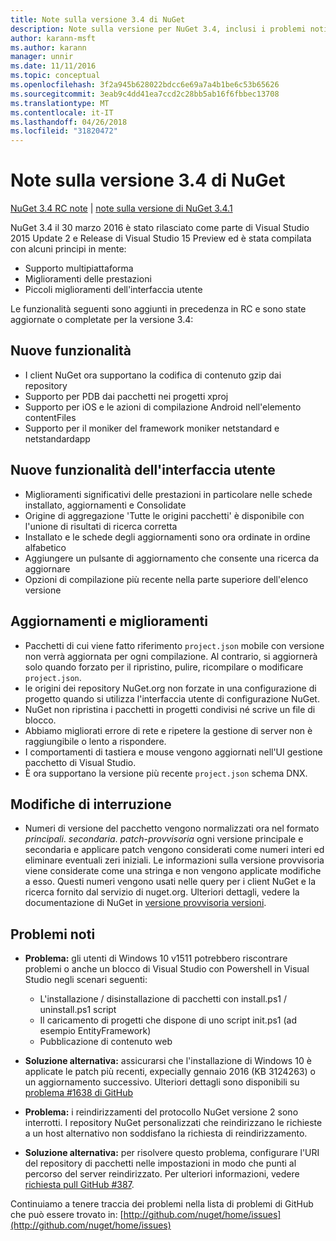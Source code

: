 ```yaml
---
title: Note sulla versione 3.4 di NuGet
description: Note sulla versione per NuGet 3.4, inclusi i problemi noti, correzioni di bug, le funzionalità aggiunte e dcr.
author: karann-msft
ms.author: karann
manager: unnir
ms.date: 11/11/2016
ms.topic: conceptual
ms.openlocfilehash: 3f2a945b628022bdcc6e69a7a4b1be6c53b65626
ms.sourcegitcommit: 3eab9c4dd41ea7ccd2c28bb5ab16f6fbbec13708
ms.translationtype: MT
ms.contentlocale: it-IT
ms.lasthandoff: 04/26/2018
ms.locfileid: "31820472"
---
```

# <a name="nuget-34-release-notes"></a>Note sulla versione 3.4 di NuGet

[NuGet 3.4 RC note](../release-notes/nuget-3.4-RC.md) | [note sulla versione di NuGet 3.4.1](../release-notes/nuget-3.4.1.md)

NuGet 3.4 il 30 marzo 2016 è stato rilasciato come parte di Visual Studio 2015 Update 2 e Release di Visual Studio 15 Preview ed è stata compilata con alcuni principi in mente:

* Supporto multipiattaforma
* Miglioramenti delle prestazioni
* Piccoli miglioramenti dell'interfaccia utente

Le funzionalità seguenti sono aggiunti in precedenza in RC e sono state aggiornate o completate per la versione 3.4:

## <a name="new-features"></a>Nuove funzionalità

* I client NuGet ora supportano la codifica di contenuto gzip dai repository
* Supporto per PDB dai pacchetti nei progetti xproj
* Supporto per iOS e le azioni di compilazione Android nell'elemento contentFiles
* Supporto per il moniker del framework moniker netstandard e netstandardapp

## <a name="new-user-interface-features"></a>Nuove funzionalità dell'interfaccia utente

* Miglioramenti significativi delle prestazioni in particolare nelle schede installato, aggiornamenti e Consolidate
* Origine di aggregazione 'Tutte le origini pacchetti' è disponibile con l'unione di risultati di ricerca corretta
* Installato e le schede degli aggiornamenti sono ora ordinate in ordine alfabetico
* Aggiungere un pulsante di aggiornamento che consente una ricerca da aggiornare
* Opzioni di compilazione più recente nella parte superiore dell'elenco versione

## <a name="updates-and-improvements"></a>Aggiornamenti e miglioramenti

* Pacchetti di cui viene fatto riferimento `project.json` mobile con versione non verrà aggiornata per ogni compilazione. Al contrario, si aggiornerà solo quando forzato per il ripristino, pulire, ricompilare o modificare `project.json`.
* le origini dei repository NuGet.org non forzate in una configurazione di progetto quando si utilizza l'interfaccia utente di configurazione NuGet.
* NuGet non ripristina i pacchetti in progetti condivisi né scrive un file di blocco.
* Abbiamo migliorati errore di rete e ripetere la gestione di server non è raggiungibile o lento a rispondere.
* I comportamenti di tastiera e mouse vengono aggiornati nell'UI gestione pacchetto di Visual Studio.
* È ora supportano la versione più recente `project.json` schema DNX.

## <a name="breaking-changes"></a>Modifiche di interruzione

* Numeri di versione del pacchetto vengono normalizzati ora nel formato *principali*. *secondaria*. *patch*-*provvisoria* ogni versione principale e secondaria e applicare patch vengono considerati come numeri interi ed eliminare eventuali zeri iniziali.  Le informazioni sulla versione provvisoria viene considerate come una stringa e non vengono applicate modifiche a esso. Questi numeri vengono usati nelle query per i client NuGet e la ricerca fornito dal servizio di nuget.org.  Ulteriori dettagli, vedere la documentazione di NuGet in [versione provvisoria versioni](../create-packages/prerelease-packages.md).

## <a name="known-issues"></a>Problemi noti

* **Problema:** gli utenti di Windows 10 v1511 potrebbero riscontrare problemi o anche un blocco di Visual Studio con Powershell in Visual Studio negli scenari seguenti:
    * L'installazione / disinstallazione di pacchetti con install.ps1 / uninstall.ps1 script
    * Il caricamento di progetti che dispone di uno script init.ps1 (ad esempio EntityFramework)
    * Pubblicazione di contenuto web

* **Soluzione alternativa:** assicurarsi che l'installazione di Windows 10 è applicate le patch più recenti, expecially gennaio 2016 (KB 3124263) o un aggiornamento successivo.  Ulteriori dettagli sono disponibili su [problema #1638 di GitHub](http://github.com/nuget/home/issues/1638)

* **Problema:** i reindirizzamenti del protocollo NuGet versione 2 sono interrotti.
I repository NuGet personalizzati che reindirizzano le richieste a un host alternativo non soddisfano la richiesta di reindirizzamento.
* **Soluzione alternativa:** per risolvere questo problema, configurare l'URI del repository di pacchetti nelle impostazioni in modo che punti al percorso del server reindirizzato.
Per ulteriori informazioni, vedere [richiesta pull GitHub #387](https://github.com/NuGet/NuGet.Client/pull/387).

Continuiamo a tenere traccia dei problemi nella lista di problemi di GitHub che può essere trovato in: [http://github.com/nuget/home/issues](http://github.com/nuget/home/issues)